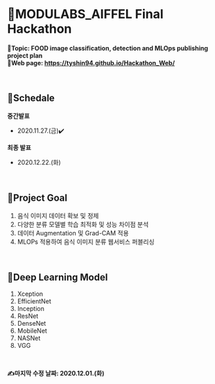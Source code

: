 # 🏫MODULABS_AIFFEL Final Hackathon
**📌Topic: FOOD image classification, detection and MLOps publishing project plan**
<br/>
**📃Web page: https://tyshin94.github.io/Hackathon_Web/**

<br/>

## 📅Schedale
**중간발표**
- 2020.11.27.(금)✔️

**최종 발표**
- 2020.12.22.(화)

<br/>

## 🥅Project Goal
1. 음식 이미지 데이터 확보 및 정제 
2. 다양한 분류 모델별 학습 최적화 및 성능 차이점 분석
3. 데이터 Augmentation 및 Grad-CAM 적용
4. MLOPs 적용하여 음식 이미지 분류 웹서비스 퍼블리싱

<br/>

## 🧬Deep Learning Model 
1. Xception
2. EfficientNet
3. Inception
4. ResNet
5. DenseNet
6. MobileNet
7. NASNet
8. VGG

<br/>


**✍️마지막 수정 날짜: 2020.12.01.(화)**

